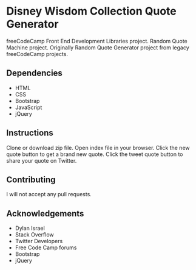 # Disney Wisdom Collection Quote Generator
freeCodeCamp Front End Development Libraries project. Random Quote Machine project. Originally Random Quote Generator project from legacy freeCodeCamp projects.

## Dependencies 
* HTML
* CSS
* Bootstrap
* JavaScript
* jQuery

## Instructions
Clone or download zip file. Open index file in your browser. Click the new quote button to get a brand new quote. Click the tweet quote button to share your quote on Twitter.

## Contributing
I will not accept any pull requests.

## Acknowledgements
* Dylan Israel
* Stack Overflow
* Twitter Developers
* Free Code Camp forums
* Bootstrap 
* jQuery 
